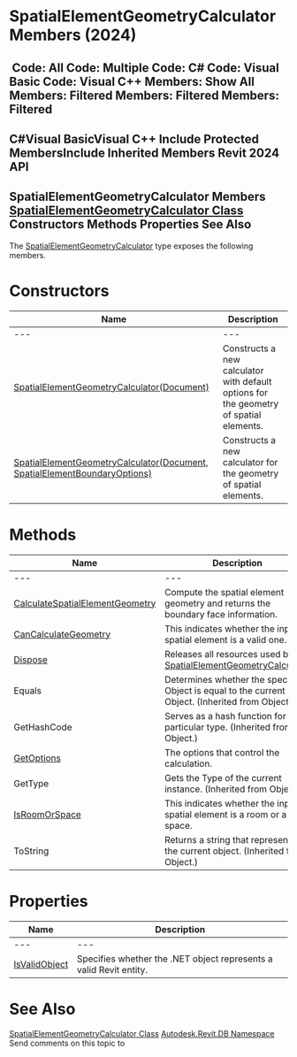# SpatialElementGeometryCalculator Members (2024)

﻿
 Code: All Code: Multiple Code: C# Code: Visual Basic Code: Visual C++  Members: Show All Members: Filtered Members: Filtered Members: Filtered   
---  
C#Visual BasicVisual C++
Include Protected MembersInclude Inherited Members
Revit 2024 API  
---  
SpatialElementGeometryCalculator Members  
[SpatialElementGeometryCalculator Class](c0132067-6444-1dd6-a25c-690fb5dd7d9e.md "SpatialElementGeometryCalculator Class") Constructors Methods Properties See Also  
---  
The [SpatialElementGeometryCalculator](c0132067-6444-1dd6-a25c-690fb5dd7d9e.md "SpatialElementGeometryCalculator Class") type exposes the following members.
# Constructors
| Name | Description |
| --- | --- |
| --- | --- | --- |
| [SpatialElementGeometryCalculator(Document)](f68e2c88-362d-fe99-a005-bce286762fe8.md "SpatialElementGeometryCalculator Constructor \(Document\)") | Constructs a new calculator with default options for the geometry of spatial elements. |
| [SpatialElementGeometryCalculator(Document, SpatialElementBoundaryOptions)](f5c1f93b-7f1f-fa8e-2051-e67a361b0025.md "SpatialElementGeometryCalculator Constructor \(Document, SpatialElementBoundaryOptions\)") | Constructs a new calculator for the geometry of spatial elements. |

# Methods
| Name | Description |
| --- | --- |
| --- | --- | --- |
| [CalculateSpatialElementGeometry](6dbe1057-76ed-c8e4-1d05-95cf65aa18e7.md "CalculateSpatialElementGeometry Method") | Compute the spatial element geometry and returns the boundary face information. |
| [CanCalculateGeometry](2503eca1-87dc-2098-6739-a4364e353f75.md "CanCalculateGeometry Method") | This indicates whether the input spatial element is a valid one. |
| [Dispose](e3bcd4a6-0de4-84ff-2630-0ec9019f7cda.md "Dispose Method") | Releases all resources used by the [SpatialElementGeometryCalculator](c0132067-6444-1dd6-a25c-690fb5dd7d9e.md "SpatialElementGeometryCalculator Class") |
| Equals | Determines whether the specified Object is equal to the current Object. (Inherited from Object.) |
| GetHashCode | Serves as a hash function for a particular type.  (Inherited from Object.) |
| [GetOptions](32e23dc2-66e7-2b76-3da2-e997279855c0.md "GetOptions Method") | The options that control the calculation. |
| GetType | Gets the Type of the current instance. (Inherited from Object.) |
| [IsRoomOrSpace](0393222f-7881-594f-095e-57618ea04048.md "IsRoomOrSpace Method") | This indicates whether the input spatial element is a room or a space. |
| ToString | Returns a string that represents the current object. (Inherited from Object.) |

# Properties
| Name | Description |
| --- | --- |
| --- | --- | --- |
| [IsValidObject](36c35ab6-827a-ba22-d17b-d663cb3230b5.md "IsValidObject Property") | Specifies whether the .NET object represents a valid Revit entity. |

# See Also
[SpatialElementGeometryCalculator Class](c0132067-6444-1dd6-a25c-690fb5dd7d9e.md "SpatialElementGeometryCalculator Class")
[Autodesk.Revit.DB Namespace](87546ba7-461b-c646-cbb1-2cb8f5bff8b2.md "Autodesk.Revit.DB Namespace")
Send comments on this topic to 